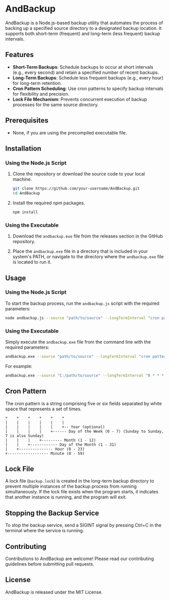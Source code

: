 # AndBackup

AndBackup is a Node.js-based backup utility that automates the process of backing up a specified source directory to a designated backup location. It supports both short-term (frequent) and long-term (less frequent) backup intervals.

## Features

- **Short-Term Backups**: Schedule backups to occur at short intervals (e.g., every second) and retain a specified number of recent backups.
- **Long-Term Backups**: Schedule less frequent backups (e.g., every hour) for long-term retention.
- **Cron Pattern Scheduling**: Use cron patterns to specify backup intervals for flexibility and precision.
- **Lock File Mechanism**: Prevents concurrent execution of backup processes for the same source directory.

## Prerequisites

- None, if you are using the precompiled executable file.

## Installation

### Using the Node.js Script

1. Clone the repository or download the source code to your local machine.

    ```sh
    git clone https://github.com/your-username/AndBackup.git
    cd AndBackup
    ```

2. Install the required npm packages.

    ```sh
    npm install
    ```

### Using the Executable

1. Download the `andbackup.exe` file from the releases section in the GitHub repository.

2. Place the `andbackup.exe` file in a directory that is included in your system's PATH, or navigate to the directory where the `andbackup.exe` file is located to run it.

## Usage

### Using the Node.js Script

To start the backup process, run the `andbackup.js` script with the required parameters:

```sh
node andbackup.js --source "path/to/source" --longTermInterval "cron pattern" --longTermMax number_of_backups
```

### Using the Executable

Simply execute the `andbackup.exe` file from the command line with the required parameters:

```sh
andbackup.exe --source "path/to/source" --longTermInterval "cron pattern" --longTermMax number_of_backups
```

For example:

```sh
andbackup.exe --source "C:/path/to/source" --longTermInterval "0 * * * *" --longTermMax 24
```

## Cron Pattern

The cron pattern is a string comprising five or six fields separated by white space that represents a set of times.

```
*    *    *    *    *    *
|    |    |    |    |    |
|    |    |    |    |    +-- Year (optional)
|    |    |    |    +------ Day of the Week (0 - 7) (Sunday to Sunday, 7 is also Sunday)
|    |    |    +--------- Month (1 - 12)
|    |    +------------ Day of the Month (1 - 31)
|    +--------------- Hour (0 - 23)
+------------------ Minute (0 - 59)
```

## Lock File

A lock file (`backup.lock`) is created in the long-term backup directory to prevent multiple instances of the backup process from running simultaneously. If the lock file exists when the program starts, it indicates that another instance is running, and the program will exit.

## Stopping the Backup Service

To stop the backup service, send a SIGINT signal by pressing Ctrl+C in the terminal where the service is running.

## Contributing

Contributions to AndBackup are welcome! Please read our contributing guidelines before submitting pull requests.

## License

AndBackup is released under the MIT License.